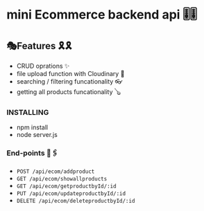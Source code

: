 # mini Ecommerce backend api 🎚🎚

## 🎭Features 🎗🎗

- CRUD oprations ✨
- file upload function with Cloudinary 🎒
- searching / filtering funcationality 👓
- getting all products funcationality 🪕

### INSTALLING

- npm install
- node server.js

### End-points 📎🖇

- `POST /api/ecom/addproduct`
- `GET /api/ecom/showallproducts`
- `GET /api/ecom/getproductbyId/:id`
- `PUT /api/ecom/updateproductbyId/:id`
- `DELETE /api/ecom/deleteproductbyId/:id`
